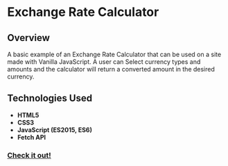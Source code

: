 # Exchange Rate Calculator

## Overview
A basic example of an Exchange Rate Calculator that can be used on a site made with Vanilla JavaScript. A user can Select currency types and amounts and the calculator will return a converted amount in the desired currency.

## Technologies Used
* **HTML5**
* **CSS3**
* **JavaScript (ES2015, ES6)**
* **Fetch API**

### [Check it out!](https://nifty-engelbart-fbeaf7.netlify.app/)